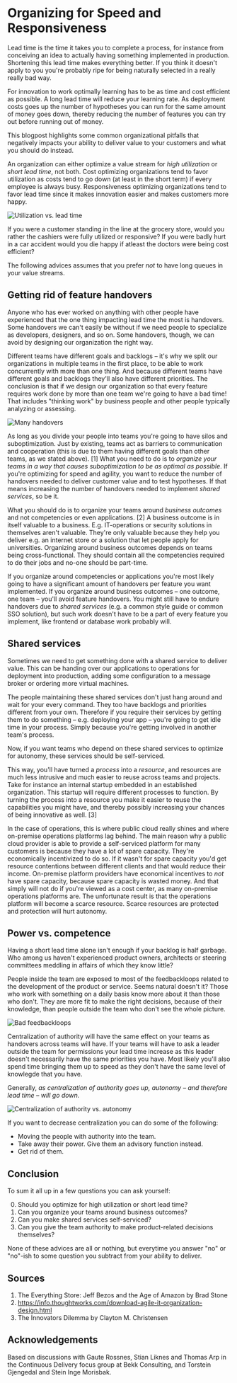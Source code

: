 Organizing for Speed and Responsiveness
=======================================

Lead time is the time it takes you to complete a process, for instance from conceiving an idea to actually having something implemented in production. Shortening this lead time makes everything better. If you think it doesn't apply to you you're probably ripe for being naturally selected in a really really bad way.

For innovation to work optimally learning has to be as time and cost efficient as possible. A long lead time will reduce your learning rate. As deployment costs goes up the number of hypotheses you can run for the same amount of money goes down, thereby reducing the number of features you can try out before running out of money.

This blogpost highlights some common organizational pitfalls that negatively impacts your ability to deliver value to your customers and what you should do instead.

An organization can either optimize a value stream for _high utilization_ or _short lead time_, not both. Cost optimizing organizations tend to favor utilization as costs tend to go down (at least in the short term) if every employee is always busy. Responsiveness optimizing organizations tend to favor lead time since it makes innovation easier and makes customers more happy.

![Utilization vs. lead time](img/negative-correlation-leadtime-vs-util.png)

If you were a customer standing in the line at the grocery store, would you rather the cashiers were fully utilized or responsive? If you were badly hurt in a car accident would you die happy if atleast the doctors were being cost efficient?

The following advices assumes that you prefer _not_ to have long queues in your value streams.


Getting rid of feature handovers
--------------------------------

Anyone who has ever worked on anything with other people have experienced that the one thing impacting lead time the most is handovers. Some handovers we can't easily be without if we need people to specialize as developers, designers, and so on. Some handovers, though, we can avoid by designing our organization the right way.

Different teams have different goals and backlogs – it's why we split our organizations in multiple teams in the first place, to be able to work concurrently with more than one thing. And because different teams have different goals and backlogs they'll also have different priorities. The conclusion is that if we design our organization so that every feature requires work done by more than one team we're going to have a bad time! That includes "thinking work" by business people and other people typically analyzing or assessing.

![Many handovers](img/un-agile-org.png)

As long as you divide your people into teams you're going to have silos and suboptimization. Just by existing, teams act as barriers to communication and cooperation (this is due to them having different goals than other teams, as we stated above). [1] What you need to do is to _organize your teams in a way that causes suboptimization to be as optimal as possible_. If you're optimizing for speed and agility, you want to reduce the number of handovers needed to deliver customer value and to test hypotheses. If that means increasing the number of handovers needed to implement _shared services_, so be it.

What you should do is to organize your teams around _business outcomes_ and not competencies or even applications. [2] A business outcome is in itself valuable to a business. E.g. IT-operations or security solutions in themselves aren't valuable. They're only valuable because they help you deliver e.g. an internet store or a solution that let people apply for universities. Organizing around business outcomes depends on teams being cross-functional. They should contain all the competencies required to do their jobs and no-one should be part-time.

If you organize around competencies or applications you're most likely going to have a significant amount of handovers per feature you want implemented. If you organize around business outcomes – one outcome, one team – you'll avoid feature handovers. You might still have to endure handovers due to _shared services_ (e.g. a common style guide or common SSO solution), but such work doesn't have to be a part of every feature you implement, like frontend or database work probably will.


Shared services
---------------

Sometimes we need to get something done with a shared service to deliver value. This can be handing over our applications to operations for deployment into production, adding some configuration to a message broker or ordering more virtual machines.

The people maintaining these shared services don't just hang around and wait for your every command. They too have backlogs and priorities different from your own. Therefore if you require their services by getting them to do something – e.g. deploying your app – you're going to get idle time in your process. Simply because you're getting involved in another team's process.

Now, if you want teams who depend on these shared services to optimize for autonomy, these services should be self-serviced.

This way, you'll have turned a _process_ into a _resource_, and resources are much less intrusive and much easier to reuse across teams and projects. Take for instance an internal startup embedded in an established organization. This startup will require different processes to function. By turning the process into a resource you make it easier to reuse the capabilities you might have, and thereby possibly increasing your chances of being innovative as well. [3]

In the case of operations, this is where public cloud really shines and where on-premise operations platforms lag behind. The main reason why a public cloud provider is able to provide a self-serviced platform for many customers is because they have a lot of spare capacity. They're economically incentivized to do so. If it wasn't for spare capacity you'd get resource contentions between different clients and that would reduce their income. On-premise platform providers have economical incentives to _not_ have spare capacity, because spare capacity is wasted money. And that simply will not do if you're viewed as a cost center, as many on-premise operations platforms are. The unfortunate result is that the operations platform will become a scarce resource. Scarce resources are protected and protection will hurt autonomy.


Power vs. competence
--------------------

Having a short lead time alone isn't enough if your backlog is half garbage. Who among us haven't experienced product owners, architects or steering committees meddling in affairs of which they know little?

People inside the team are exposed to most of the feedbackloops related to the development of the product or service. Seems natural doesn't it? Those who work with something on a daily basis know more about it than those who don't. They are more fit to make the right decisions, because of their knowledge, than people outside the team who don't see the whole picture.

![Bad feedbackloops](img/bad-feedbackloops.png)

Centralization of authority will have the same effect on your teams as handovers across teams will have. If your teams will have to ask a leader outside the team for permissions your lead time increase as this leader doesn't necessarily have the same priorities you have. Most likely you'll also spend time bringing them up to speed as they don't have the same level of knowlegde that you have.

Generally, _as centralization of authority goes up, autonomy – and therefore lead time – will go down._

![Centralization of authority vs. autonomy](img/negative-correlation-centralization-vs-autonomy.png) 

If you want to decrease centralization you can do some of the following:
- Moving the people with authority into the team.
- Take away their power. Give them an advisory function instead.
- Get rid of them.


Conclusion
----------

To sum it all up in a few questions you can ask yourself:

0. Should you optimize for high utilization or short lead time?
1. Can you organize your teams around business outcomes?
2. Can you make shared services self-serviced?
3. Can you give the team authority to make product-related decisions themselves?

None of these advices are all or nothing, but everytime you answer "no" or "no"-ish to some question you subtract from your ability to deliver.


Sources
-------

1. The Everything Store: Jeff Bezos and the Age of Amazon by Brad Stone
2. https://info.thoughtworks.com/download-agile-it-organization-design.html
3. The Innovators Dilemma by Clayton M. Christensen


Acknowledgements
----------------

Based on discussions with Gaute Rossnes, Stian Liknes and Thomas Arp in the Continuous Delivery focus group at Bekk Consulting, and Torstein Gjengedal and Stein Inge Morisbak.

